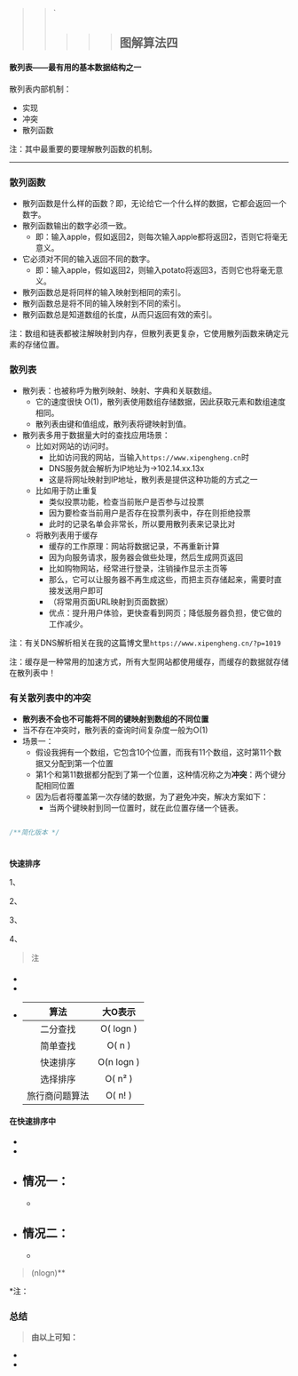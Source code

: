> > `
> >
> > > > > ## 图解算法四
#### 散列表——最有用的基本数据结构之一
 散列表内部机制：
 * 实现
 * 冲突
 * 散列函数

注：其中最重要的要理解散列函数的机制。
***
### **散列函数** 
 * 散列函数是什么样的函数？即，无论给它一个什么样的数据，它都会返回一个数字。
 * 散列函数输出的数字必须一致。
    - 即：输入apple，假如返回2，则每次输入apple都将返回2，否则它将毫无意义。
 * 它必须对不同的输入返回不同的数字。
    - 即：输入apple，假如返回2，则输入potato将返回3，否则它也将毫无意义。
 * 散列函数总是将同样的输入映射到相同的索引。
 * 散列函数总是将不同的输入映射到不同的索引。
 * 散列函数总是知道数组的长度，从而只返回有效的索引。

 注：数组和链表都被注解映射到内存，但散列表更复杂，它使用散列函数来确定元素的存储位置。   
 ### **散列表**
 * 散列表：也被称呼为散列映射、映射、字典和关联数组。
    - 它的速度很快 O(1)，散列表使用数组存储数据，因此获取元素和数组速度相同。
    - 散列表由键和值组成，散列表将键映射到值。
  * 散列表多用于数据量大时的查找应用场景：
    - 比如对网站的访问时。
      + 比如访问我的网站，当输入`https://www.xipengheng.cn`时
      + DNS服务就会解析为IP地址为->102.14.xx.13x
      + 这是将网址映射到IP地址，散列表是提供这种功能的方式之一
    - 比如用于防止重复
      + 类似投票功能，检查当前账户是否参与过投票
      + 因为要检查当前用户是否存在投票列表中，存在则拒绝投票
      + 此时的记录名单会非常长，所以要用散列表来记录比对
    - 将散列表用于缓存
      + 缓存的工作原理：网站将数据记录，不再重新计算
      + 因为向服务请求，服务器会做些处理，然后生成网页返回
      + 比如购物网站，经常进行登录，注销操作显示主页等
      + 那么，它可以让服务器不再生成这些，而把主页存储起来，需要时直接发送用户即可
      + （将常用页面URL映射到页面数据）
      + 优点：提升用户体验，更快查看到网页；降低服务器负担，使它做的工作减少。

注：有关DNS解析相关在我的这篇博文里`https://www.xipengheng.cn/?p=1019`

注：缓存是一种常用的加速方式，所有大型网站都使用缓存，而缓存的数据就存储在散列表中！
### **有关散列表中的冲突**
* **散列表不会也不可能将不同的键映射到数组的不同位置**
* 当不存在冲突时，散列表的查询时间复杂度一般为O(1)
* 场景一：
  - 假设我拥有一个数组，它包含10个位置，而我有11个数组，这时第11个数据又分配到第一个位置
  - 第1个和第11数据都分配到了第一个位置，这种情况称之为**冲突**：两个键分配相同位置
  - 因为后者将覆盖第一次存储的数据，为了避免冲突，解决方案如下：
    + 当两个键映射到同一位置时，就在此位置存储一个链表。
```javascript

/**简化版本 */

```
### 
```javascript

```         
**快速排序**

1、

2、

3、

4、
>注
#### 
  - 
  - 
  - 
    |  算法  |   大O表示  |                      
    | :---------:| :------------:| 
    |   二分查找     |  O( logn ) | 
    |   简单查找     |  O( n )    | 
    |   快速排序     |  O(n logn )| 
    |   选择排序     |  O( n² )  | 
    |   旅行商问题算法| O( n! )   | 
    > 
#### 在快速排序中
  * 
  * 
  * 情况一：
    - 
    - 
  * 情况二：
    - 
    * 
> (nlogn)**

> 

*注：

### 总结
> **由以上可知：**

-  
-  